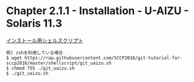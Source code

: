 Chapter 2.1.1 - Installation - U-AIZU - Solaris 11.3
=======

[インストール用シェルスクリプト](https://github.com/SCCP2016/git-tutorial-for-sccp2016/blob/master/shellscript/git_uaizu.sh)

```
例) zshを利用している場合
$ wget https://raw.githubusercontent.com/SCCP2016/git-tutorial-for-sccp2016/master/shellscript/git_uaizu.sh
$ chmod 755 ./git_uaizu.sh
$ ./git_uaizu.sh
```